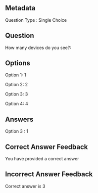 ## Metadata
Question Type : Single Choice

## Question
How many devices do you see?:

## Options
Option 1: 1

Option 2: 2

Option 3: 3

Option 4: 4

## Answers
Option 3 : 1

## Correct Answer Feedback
You have provided a correct answer

## Incorrect Answer Feedback
Correct answer is 3

